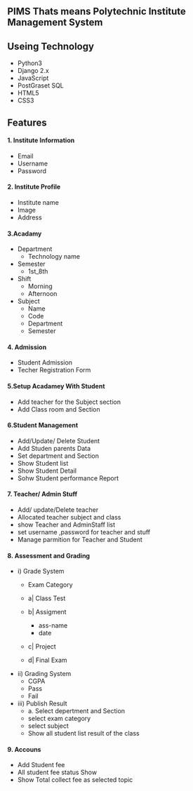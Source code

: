 ## PIMS Thats means Polytechnic Institute Management System

## Useing Technology
- Python3 
- Django 2.x
- JavaScript
- PostGraset SQL
- HTML5
- CSS3

## Features 
#### 1. Institute Information
- Email
- Username
- Password
#### 2. Institute Profile 
- Institute name
- Image
- Address

#### 3.Acadamy 
- Department
  - Technology name
- Semester
  - 1st_8th
- Shift 
  - Morning 
  - Afternoon
- Subject
  - Name
  - Code 
  - Department
  - Semester
  
  
#### 4. Admission
- Student Admission
- Techer Registration Form

#### 5.Setup Acadamey With Student
- Add teacher for the Subject section
- Add Class room and Section
#### 6.Student Management 
 - Add/Update/ Delete Student 
 - Add Studen parents Data
 - Set department and  Section
 - Show Student list
 - Show Student Detail
 - Sohw Student performance Report
 #### 7. Teacher/ Admin Stuff
 - Add/ update/Delete teacher
 - Allocated teacher subject and class
 - show Teacher and AdminStaff list
 - set username ,password for teacher and stuff
 - Manage parmition for Teacher and Student
 
 #### 8. Assessment and Grading
 - i) Grade System
   -  Exam Category
    - a| Class Test
    - b| Assigment
      - ass-name
      - date
      
    - c| Project
    - d| Final Exam
 - ii) Grading System
    - CGPA
    - Pass
    - Fail
 - iii) Publish Result 
    - a. Select depertment and Section
    - select exam category
    - select subject
    - Show all student list result of the class 
#### 9. Accouns 
  - Add Student fee
  - All student fee status Show
  - Show Total collect fee as selected topic
